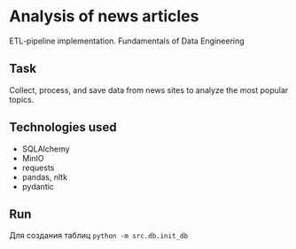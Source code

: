 # Analysis of news articles

ETL-pipeline implementation. Fundamentals of Data Engineering

## Task
Collect, process, and save data from news sites to analyze the most popular topics.

## Technologies used

- SQLAlchemy
- MinIO
- requests
- pandas, nltk
- pydantic

## Run
Для создания таблиц
`python -m src.db.init_db `